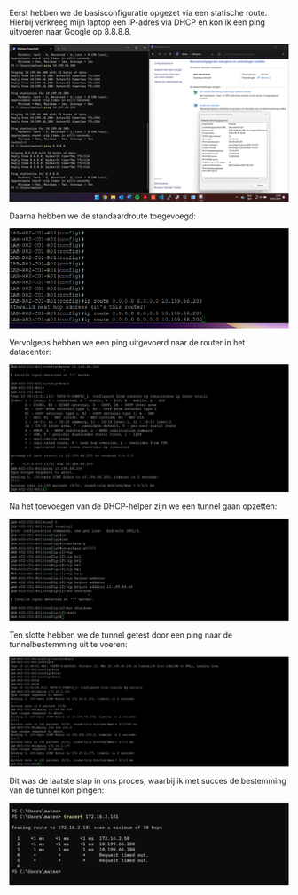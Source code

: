 Eerst hebben we de basisconfiguratie opgezet via een statische route. Hierbij verkreeg mijn laptop een IP-adres via DHCP en kon ik een ping uitvoeren naar Google op 8.8.8.8.

![Afbeelding 1](./images/oplossing_basic_lab.png)

Daarna hebben we de standaardroute toegevoegd:

![Afbeelding 2](./images/default_route.png)

Vervolgens hebben we een ping uitgevoerd naar de router in het datacenter:

![Afbeelding 3](./images/ping.png)

Na het toevoegen van de DHCP-helper zijn we een tunnel gaan opzetten:

![Afbeelding 4](./images/dhcp_helper.png)

Ten slotte hebben we de tunnel getest door een ping naar de tunnelbestemming uit te voeren:

![Afbeelding 5](./images/tunnel_setup.png)

Dit was de laatste stap in ons proces, waarbij ik met succes de bestemming van de tunnel kon pingen:

![Afbeelding 6](./images/tracert_tunnel_test.png)
